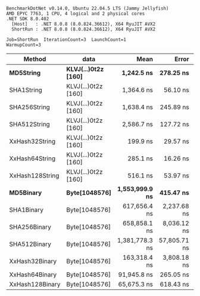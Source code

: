 ```

BenchmarkDotNet v0.14.0, Ubuntu 22.04.5 LTS (Jammy Jellyfish)
AMD EPYC 7763, 1 CPU, 4 logical and 2 physical cores
.NET SDK 8.0.402
  [Host]   : .NET 8.0.8 (8.0.824.36612), X64 RyuJIT AVX2
  ShortRun : .NET 8.0.8 (8.0.824.36612), X64 RyuJIT AVX2

Job=ShortRun  IterationCount=3  LaunchCount=1  
WarmupCount=3  

```
| Method          | data                | Mean           | Error        | StdDev      | Min            | Max            | Gen0   | Allocated |
|---------------- |-------------------- |---------------:|-------------:|------------:|---------------:|---------------:|-------:|----------:|
| **MD5String**       | **KLVJ(...)0t2z [160]** |     **1,242.5 ns** |    **278.25 ns** |    **15.25 ns** |     **1,232.4 ns** |     **1,260.1 ns** | **0.0134** |    **1128 B** |
| SHA1String      | KLVJ(...)0t2z [160] |     1,364.6 ns |     56.10 ns |     3.08 ns |     1,361.4 ns |     1,367.5 ns | 0.0153 |    1416 B |
| SHA256String    | KLVJ(...)0t2z [160] |     1,638.4 ns |    245.89 ns |    13.48 ns |     1,628.8 ns |     1,653.8 ns | 0.0210 |    1856 B |
| SHA512String    | KLVJ(...)0t2z [160] |     2,586.7 ns |    127.72 ns |     7.00 ns |     2,581.1 ns |     2,594.5 ns | 0.0381 |    3240 B |
| XxHash32String  | KLVJ(...)0t2z [160] |       199.9 ns |     29.57 ns |     1.62 ns |       198.2 ns |       201.5 ns | 0.0069 |     584 B |
| XxHash64String  | KLVJ(...)0t2z [160] |       285.1 ns |     16.26 ns |     0.89 ns |       284.5 ns |       286.1 ns | 0.0086 |     728 B |
| XxHash128String | KLVJ(...)0t2z [160] |       516.1 ns |     53.97 ns |     2.96 ns |       513.2 ns |       519.1 ns | 0.0134 |    1128 B |
| **MD5Binary**       | **Byte[1048576]**       | **1,553,999.9 ns** |    **415.47 ns** |    **22.77 ns** | **1,553,985.5 ns** | **1,554,026.1 ns** |      **-** |      **41 B** |
| SHA1Binary      | Byte[1048576]       |   617,656.4 ns |  2,237.68 ns |   122.65 ns |   617,521.2 ns |   617,760.6 ns |      - |      49 B |
| SHA256Binary    | Byte[1048576]       |   658,858.1 ns |  8,036.12 ns |   440.49 ns |   658,591.6 ns |   659,366.5 ns |      - |      57 B |
| SHA512Binary    | Byte[1048576]       | 1,381,778.3 ns | 57,805.71 ns | 3,168.53 ns | 1,379,562.6 ns | 1,385,407.5 ns |      - |      89 B |
| XxHash32Binary  | Byte[1048576]       |   163,318.4 ns |  3,808.18 ns |   208.74 ns |   163,183.6 ns |   163,558.9 ns |      - |      32 B |
| XxHash64Binary  | Byte[1048576]       |    91,945.8 ns |    265.05 ns |    14.53 ns |    91,929.0 ns |    91,955.2 ns |      - |      32 B |
| XxHash128Binary | Byte[1048576]       |    65,675.3 ns |    618.43 ns |    33.90 ns |    65,639.5 ns |    65,707.0 ns |      - |      40 B |
